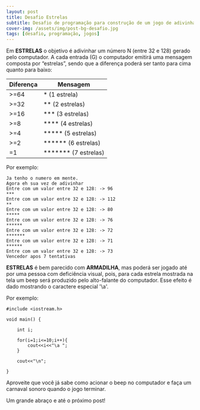 ```yaml
---
layout: post
title: Desafio Estrelas
subtitle: Desafio de programação para construção de um jogo de adivinhação chamado estrelas
cover-img: /assets/img/post-bg-desafio.jpg
tags: [desafio, programação, jogos]
---
```


Em **ESTRELAS** o objetivo é adivinhar um número N (entre 32 e 128) gerado pelo computador. A cada entrada (G) o computador emitirá uma mensagem composta por “estrelas”, sendo que a diferença poderá ser tanto para cima quanto para baixo:

| Diferença | Mensagem             |
|-----------|----------------------|
| >=64      | *	 (1 estrela)        |
| >=32      | **	 (2 estrelas)      |
| >=16      | ***	 (3 estrelas)     |
| >=8       | ****	 (4 estrelas)    |
| >=4       | *****	 (5 estrelas)   |
| >=2       | ******	 (6 estrelas)  |
| =1        | *******	 (7 estrelas) |

Por exemplo:

```
Ja tenho o numero em mente.
Agora eh sua vez de adivinhar
Entre com um valor entre 32 e 128: -> 96
***
Entre com um valor entre 32 e 128: -> 112
**
Entre com um valor entre 32 e 128: -> 80
*****
Entre com um valor entre 32 e 128: -> 76
******
Entre com um valor entre 32 e 128: -> 72
*******
Entre com um valor entre 32 e 128: -> 71
******
Entre com um valor entre 32 e 128: -> 73
Vencedor apos 7 tentativas
```

**ESTRELAS** é bem parecido com **ARMADILHA**, mas poderá ser jogado até por uma pessoa com deficiência visual, pois, para cada estrela mostrada na tela um beep será produzido pelo alto-falante do computador. Esse efeito é dado mostrando o caractere especial '\a'. 

Por exemplo:

```
#include <iostream.h>

void main() {

    int i;
    
    for(i=1;i<=10;i++){
        cout<<i<<"\a ";
    }
    
    cout<<"\n";

}
```

Aproveite que você já sabe como acionar o beep no computador e faça um carnaval sonoro quando o jogo terminar.


Um grande abraço e até o próximo post!
